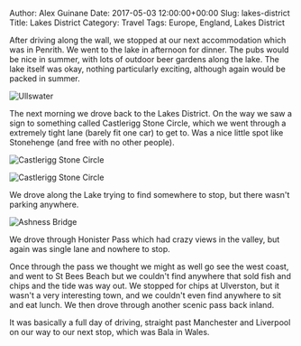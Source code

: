 Author: Alex Guinane
Date: 2017-05-03 12:00:00+00:00
Slug: lakes-district
Title: Lakes District
Category: Travel
Tags: Europe, England, Lakes District

After driving along the wall, we stopped at our next accommodation which was in Penrith.
We went to the lake in afternoon for dinner. The pubs would be nice in summer, with lots of outdoor beer gardens along the lake.
The lake itself was okay, nothing particularly exciting, although again would be packed in summer.

![](/images/2017/2017-05-03-lakes-district/lake.JPG "Ullswater")

The next morning we drove back to the Lakes District. On the way we saw a sign to something called Castlerigg Stone Circle, which we went through a extremely tight lane (barely fit one car) to get to.
Was a nice little spot like Stonehenge (and free with no other people).

![](/images/2017/2017-05-03-lakes-district/stones2.JPG "Castlerigg Stone Circle")

![](/images/2017/2017-05-03-lakes-district/stones1.JPG "Castlerigg Stone Circle")

We drove along the Lake trying to find somewhere to stop, but there wasn't parking anywhere.

![](/images/2017/2017-05-03-lakes-district/bridge.JPG "Ashness Bridge")

We drove through Honister Pass which had crazy views in the valley, but again was single lane and nowhere to stop.

Once through the pass we thought we might as well go see the west coast, and went to St Bees Beach but we couldn't find anywhere that sold fish and chips and the tide was way out. We stopped for chips at Ulverston, but it wasn't a very interesting town, and we couldn't even find anywhere to sit and eat lunch.
We then drove through another scenic pass back inland.

It was basically a full day of driving, straight past Manchester and Liverpool on our way to our next stop, which was Bala in Wales.
